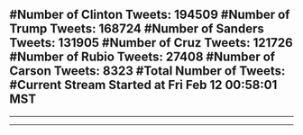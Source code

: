 #Number of Clinton Tweets: 194509
#Number of Trump Tweets: 168724
#Number of Sanders Tweets: 131905
#Number of Cruz Tweets: 121726
#Number of Rubio Tweets: 27408
#Number of Carson Tweets: 8323
#Total Number of Tweets:  
#Current Stream Started at Fri Feb 12 00:58:01 MST
---
---
---
